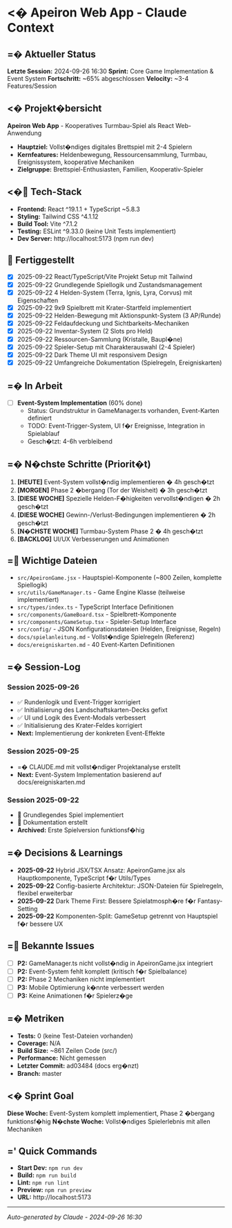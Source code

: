 # <� Apeiron Web App - Claude Context

## =� Aktueller Status
**Letzte Session:** 2024-09-26 16:30
**Sprint:** Core Game Implementation & Event System
**Fortschritt:** ~65% abgeschlossen
**Velocity:** ~3-4 Features/Session

## <� Projekt�bersicht
**Apeiron Web App** - Kooperatives Turmbau-Spiel als React Web-Anwendung
- **Hauptziel:** Vollst�ndiges digitales Brettspiel mit 2-4 Spielern
- **Kernfeatures:** Heldenbewegung, Ressourcensammlung, Turmbau, Ereignissystem, kooperative Mechaniken
- **Zielgruppe:** Brettspiel-Enthusiasten, Familien, Kooperativ-Spieler

## <� Tech-Stack
- **Frontend:** React ^19.1.1 + TypeScript ~5.8.3
- **Styling:** Tailwind CSS ^4.1.12
- **Build Tool:** Vite ^7.1.2
- **Testing:** ESLint ^9.33.0 (keine Unit Tests implementiert)
- **Dev Server:** http://localhost:5173 (npm run dev)

##  Fertiggestellt
- [x] 2025-09-22 React/TypeScript/Vite Projekt Setup mit Tailwind
- [x] 2025-09-22 Grundlegende Spiellogik und Zustandsmanagement
- [x] 2025-09-22 4 Helden-System (Terra, Ignis, Lyra, Corvus) mit Eigenschaften
- [x] 2025-09-22 9x9 Spielbrett mit Krater-Startfeld implementiert
- [x] 2025-09-22 Helden-Bewegung mit Aktionspunkt-System (3 AP/Runde)
- [x] 2025-09-22 Feldaufdeckung und Sichtbarkeits-Mechaniken
- [x] 2025-09-22 Inventar-System (2 Slots pro Held)
- [x] 2025-09-22 Ressourcen-Sammlung (Kristalle, Baupl�ne)
- [x] 2025-09-22 Spieler-Setup mit Charakterauswahl (2-4 Spieler)
- [x] 2025-09-22 Dark Theme UI mit responsivem Design
- [x] 2025-09-22 Umfangreiche Dokumentation (Spielregeln, Ereigniskarten)

## =� In Arbeit
- [ ] **Event-System Implementation** (60% done)
  - Status: Grundstruktur in GameManager.ts vorhanden, Event-Karten definiert
  - TODO: Event-Trigger-System, UI f�r Ereignisse, Integration in Spielablauf
  - Gesch�tzt: 4-6h verbleibend

## =� N�chste Schritte (Priorit�t)
1. **[HEUTE]** Event-System vollst�ndig implementieren � 4h gesch�tzt
2. **[MORGEN]** Phase 2 �bergang (Tor der Weisheit) � 3h gesch�tzt
3. **[DIESE WOCHE]** Spezielle Helden-F�higkeiten vervollst�ndigen � 2h gesch�tzt
4. **[DIESE WOCHE]** Gewinn-/Verlust-Bedingungen implementieren � 2h gesch�tzt
5. **[N�CHSTE WOCHE]** Turmbau-System Phase 2 � 4h gesch�tzt
6. **[BACKLOG]** UI/UX Verbesserungen und Animationen

## = Wichtige Dateien
- `src/ApeironGame.jsx` - Hauptspiel-Komponente (~800 Zeilen, komplette Spiellogik)
- `src/utils/GameManager.ts` - Game Engine Klasse (teilweise implementiert)
- `src/types/index.ts` - TypeScript Interface Definitionen
- `src/components/GameBoard.tsx` - Spielbrett-Komponente
- `src/components/GameSetup.tsx` - Spieler-Setup Interface
- `src/config/` - JSON Konfigurationsdateien (Helden, Ereignisse, Regeln)
- `docs/spielanleitung.md` - Vollst�ndige Spielregeln (Referenz)
- `docs/ereigniskarten.md` - 40 Event-Karten Definitionen

## =� Session-Log
### Session 2025-09-26
- ✅ Rundenlogik und Event-Trigger korrigiert
- ✅ Initialisierung des Landschaftskarten-Decks gefixt
- ✅ UI und Logik des Event-Modals verbessert
- ✅ Initialisierung des Krater-Feldes korrigiert
- **Next:** Implementierung der konkreten Event-Effekte

### Session 2025-09-25
- =� CLAUDE.md mit vollst�ndiger Projektanalyse erstellt
- **Next:** Event-System Implementation basierend auf docs/ereigniskarten.md

### Session 2025-09-22
-  Grundlegendes Spiel implementiert
-  Dokumentation erstellt
- **Archived:** Erste Spielversion funktionsf�hig

## =� Decisions & Learnings
- **2025-09-22** Hybrid JSX/TSX Ansatz: ApeironGame.jsx als Hauptkomponente, TypeScript f�r Utils/Types
- **2025-09-22** Config-basierte Architektur: JSON-Dateien für Spielregeln, flexibel erweiterbar
- **2025-09-22** Dark Theme First: Bessere Spielatmosph�re f�r Fantasy-Setting
- **2025-09-22** Komponenten-Split: GameSetup getrennt von Hauptspiel f�r bessere UX

## = Bekannte Issues
- [ ] **P2:** GameManager.ts nicht vollst�ndig in ApeironGame.jsx integriert
- [ ] **P2:** Event-System fehlt komplett (kritisch f�r Spielbalance)
- [ ] **P2:** Phase 2 Mechaniken nicht implementiert
- [ ] **P3:** Mobile Optimierung k�nnte verbessert werden
- [ ] **P3:** Keine Animationen f�r Spielerz�ge

## =� Metriken
- **Tests:** 0 (keine Test-Dateien vorhanden)
- **Coverage:** N/A
- **Build Size:** ~861 Zeilen Code (src/)
- **Performance:** Nicht gemessen
- **Letzter Commit:** ad03484 (docs erg�nzt)
- **Branch:** master

## <� Sprint Goal
**Diese Woche:** Event-System komplett implementiert, Phase 2 �bergang funktionsf�hig
**N�chste Woche:** Vollst�ndiges Spielerlebnis mit allen Mechaniken

## =' Quick Commands
- **Start Dev:** `npm run dev`
- **Build:** `npm run build`
- **Lint:** `npm run lint`
- **Preview:** `npm run preview`
- **URL:** http://localhost:5173

---
*Auto-generated by Claude - 2024-09-26 16:30*